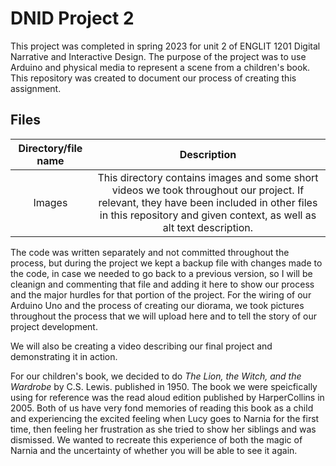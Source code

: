 # DNID Project 2
This project was completed in spring 2023 for unit 2 of ENGLIT 1201 Digital Narrative and Interactive Design. The purpose of the project was to use Arduino and physical media to represent a scene from a children's book. This repository was created to document our process of creating this assignment. 

## Files 
|Directory/file name|Description|
|:--:|:--:|
|Images|This directory contains images and some short videos we took throughout our project. If relevant, they have been included in other files in this repository and given context, as well as alt text description.|
The code was written separately and not committed throughout the process, but during the project we kept a backup file with changes made to the code, in case we needed to go back to a previous version, so I will be cleanign and commenting that file and adding it here to show our process and the major hurdles for that portion of the project. For the wiring of our Arduino Uno and the process of creating our diorama, we took pictures throughout the process that we will upload here and to tell the story of our project development. 

We will also be creating a video describing our final project and demonstrating it in action.

For our children's book, we decided to do *The Lion, the Witch, and the Wardrobe* by C.S. Lewis. published in 1950. The book we were speicfically using for reference was the read aloud edition published by HarperCollins in 2005. Both of us have very fond memories of reading this book as a child and experiencing the excited feeling when Lucy goes to Narnia for the first time, then feeling her frustration as she tried to show her siblings and was dismissed. We wanted to recreate this experience of both the magic of Narnia and the uncertainty of whether you will be able to see it again. 
